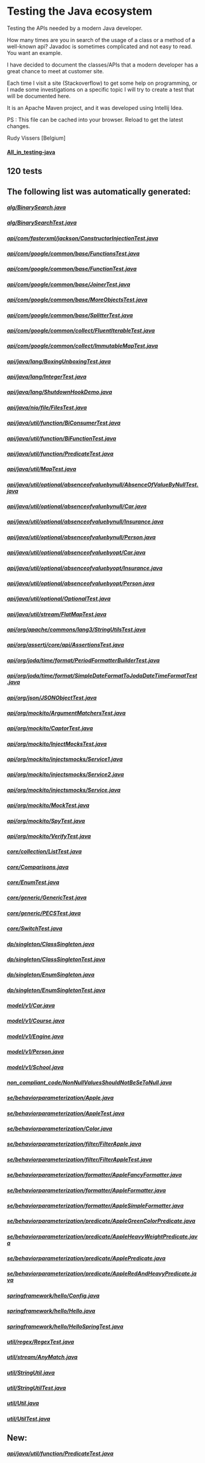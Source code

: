 # Testing the Java ecosystem

Testing the APIs needed by a modern Java developer.

How many times are you in search of the usage of a class or a method of a well-known api?
Javadoc is sometimes complicated and not easy to read. You want an example.

I have decided to document the classes/APIs that a modern developer has a great chance to meet at customer site.

Each time I visit a site (Stackoverflow) to get some help on programming, or I made some investigations on a specific topic I will try to create a test that will be documented here.

It is an Apache Maven project, and it was developed using Intellij Idea.

PS : This file can be cached into your browser. Reload to get the latest changes.

Rudy Vissers [Belgium]

#### [All_in_testing-java](https://htmlpreview.github.io/?https://github.com/houdini68/testing-java/blob/master/All_in_testing-java.html)

120 tests 
-
The following list was automatically generated:
-
##### [alg/BinarySearch.java](./src/main/java/alg/BinarySearch.java)
##### [alg/BinarySearchTest.java](./src/test/java/alg/BinarySearchTest.java)
##### [api/com/fasterxml/jackson/ConstructorInjectionTest.java](./src/test/java/api/com/fasterxml/jackson/ConstructorInjectionTest.java)
##### [api/com/google/common/base/FunctionsTest.java](./src/test/java/api/com/google/common/base/FunctionsTest.java)
##### [api/com/google/common/base/FunctionTest.java](./src/test/java/api/com/google/common/base/FunctionTest.java)
##### [api/com/google/common/base/JoinerTest.java](./src/test/java/api/com/google/common/base/JoinerTest.java)
##### [api/com/google/common/base/MoreObjectsTest.java](./src/test/java/api/com/google/common/base/MoreObjectsTest.java)
##### [api/com/google/common/base/SplitterTest.java](./src/test/java/api/com/google/common/base/SplitterTest.java)
##### [api/com/google/common/collect/FluentIterableTest.java](./src/test/java/api/com/google/common/collect/FluentIterableTest.java)
##### [api/com/google/common/collect/ImmutableMapTest.java](./src/test/java/api/com/google/common/collect/ImmutableMapTest.java)
##### [api/java/lang/BoxingUnboxingTest.java](./src/test/java/api/java/lang/BoxingUnboxingTest.java)
##### [api/java/lang/IntegerTest.java](./src/test/java/api/java/lang/IntegerTest.java)
##### [api/java/lang/ShutdownHookDemo.java](./src/main/java/api/java/lang/ShutdownHookDemo.java)
##### [api/java/nio/file/FilesTest.java](./src/test/java/api/java/nio/file/FilesTest.java)
##### [api/java/util/function/BiConsumerTest.java](./src/test/java/api/java/util/function/BiConsumerTest.java)
##### [api/java/util/function/BiFunctionTest.java](./src/test/java/api/java/util/function/BiFunctionTest.java)
##### [api/java/util/function/PredicateTest.java](./src/test/java/api/java/util/function/PredicateTest.java)
##### [api/java/util/MapTest.java](./src/test/java/api/java/util/MapTest.java)
##### [api/java/util/optional/absenceofvaluebynull/AbsenceOfValueByNullTest.java](./src/test/java/api/java/util/optional/absenceofvaluebynull/AbsenceOfValueByNullTest.java)
##### [api/java/util/optional/absenceofvaluebynull/Car.java](./src/main/java/api/java/util/optional/absenceofvaluebynull/Car.java)
##### [api/java/util/optional/absenceofvaluebynull/Insurance.java](./src/main/java/api/java/util/optional/absenceofvaluebynull/Insurance.java)
##### [api/java/util/optional/absenceofvaluebynull/Person.java](./src/main/java/api/java/util/optional/absenceofvaluebynull/Person.java)
##### [api/java/util/optional/absenceofvaluebyopt/Car.java](./src/main/java/api/java/util/optional/absenceofvaluebyopt/Car.java)
##### [api/java/util/optional/absenceofvaluebyopt/Insurance.java](./src/main/java/api/java/util/optional/absenceofvaluebyopt/Insurance.java)
##### [api/java/util/optional/absenceofvaluebyopt/Person.java](./src/main/java/api/java/util/optional/absenceofvaluebyopt/Person.java)
##### [api/java/util/optional/OptionalTest.java](./src/test/java/api/java/util/optional/OptionalTest.java)
##### [api/java/util/stream/FlatMapTest.java](./src/test/java/api/java/util/stream/FlatMapTest.java)
##### [api/org/apache/commons/lang3/StringUtilsTest.java](./src/test/java/api/org/apache/commons/lang3/StringUtilsTest.java)
##### [api/org/assertj/core/api/AssertionsTest.java](./src/test/java/api/org/assertj/core/api/AssertionsTest.java)
##### [api/org/joda/time/format/PeriodFormatterBuilderTest.java](./src/test/java/api/org/joda/time/format/PeriodFormatterBuilderTest.java)
##### [api/org/joda/time/format/SimpleDateFormatToJodaDateTimeFormatTest.java](./src/test/java/api/org/joda/time/format/SimpleDateFormatToJodaDateTimeFormatTest.java)
##### [api/org/json/JSONObjectTest.java](./src/test/java/api/org/json/JSONObjectTest.java)
##### [api/org/mockito/ArgumentMatchersTest.java](./src/test/java/api/org/mockito/ArgumentMatchersTest.java)
##### [api/org/mockito/CaptorTest.java](./src/test/java/api/org/mockito/CaptorTest.java)
##### [api/org/mockito/InjectMocksTest.java](./src/test/java/api/org/mockito/InjectMocksTest.java)
##### [api/org/mockito/injectsmocks/Service1.java](./src/main/java/api/org/mockito/injectsmocks/Service1.java)
##### [api/org/mockito/injectsmocks/Service2.java](./src/main/java/api/org/mockito/injectsmocks/Service2.java)
##### [api/org/mockito/injectsmocks/Service.java](./src/main/java/api/org/mockito/injectsmocks/Service.java)
##### [api/org/mockito/MockTest.java](./src/test/java/api/org/mockito/MockTest.java)
##### [api/org/mockito/SpyTest.java](./src/test/java/api/org/mockito/SpyTest.java)
##### [api/org/mockito/VerifyTest.java](./src/test/java/api/org/mockito/VerifyTest.java)
##### [core/collection/ListTest.java](./src/test/java/core/collection/ListTest.java)
##### [core/Comparisons.java](./src/test/java/core/Comparisons.java)
##### [core/EnumTest.java](./src/test/java/core/EnumTest.java)
##### [core/generic/GenericTest.java](./src/test/java/core/generic/GenericTest.java)
##### [core/generic/PECSTest.java](./src/test/java/core/generic/PECSTest.java)
##### [core/SwitchTest.java](./src/test/java/core/SwitchTest.java)
##### [dp/singleton/ClassSingleton.java](./src/main/java/dp/singleton/ClassSingleton.java)
##### [dp/singleton/ClassSingletonTest.java](./src/test/java/dp/singleton/ClassSingletonTest.java)
##### [dp/singleton/EnumSingleton.java](./src/main/java/dp/singleton/EnumSingleton.java)
##### [dp/singleton/EnumSingletonTest.java](./src/test/java/dp/singleton/EnumSingletonTest.java)
##### [model/v1/Car.java](./src/main/java/model/v1/Car.java)
##### [model/v1/Course.java](./src/main/java/model/v1/Course.java)
##### [model/v1/Engine.java](./src/main/java/model/v1/Engine.java)
##### [model/v1/Person.java](./src/main/java/model/v1/Person.java)
##### [model/v1/School.java](./src/main/java/model/v1/School.java)
##### [non_compliant_code/NonNullValuesShouldNotBeSeToNull.java](./src/main/java/non_compliant_code/NonNullValuesShouldNotBeSeToNull.java)
##### [se/behaviorparameterization/Apple.java](./src/main/java/se/behaviorparameterization/Apple.java)
##### [se/behaviorparameterization/AppleTest.java](./src/test/java/se/behaviorparameterization/AppleTest.java)
##### [se/behaviorparameterization/Color.java](./src/main/java/se/behaviorparameterization/Color.java)
##### [se/behaviorparameterization/filter/FilterApple.java](./src/main/java/se/behaviorparameterization/filter/FilterApple.java)
##### [se/behaviorparameterization/filter/FilterAppleTest.java](./src/test/java/se/behaviorparameterization/filter/FilterAppleTest.java)
##### [se/behaviorparameterization/formatter/AppleFancyFormatter.java](./src/main/java/se/behaviorparameterization/formatter/AppleFancyFormatter.java)
##### [se/behaviorparameterization/formatter/AppleFormatter.java](./src/main/java/se/behaviorparameterization/formatter/AppleFormatter.java)
##### [se/behaviorparameterization/formatter/AppleSimpleFormatter.java](./src/main/java/se/behaviorparameterization/formatter/AppleSimpleFormatter.java)
##### [se/behaviorparameterization/predicate/AppleGreenColorPredicate.java](./src/main/java/se/behaviorparameterization/predicate/AppleGreenColorPredicate.java)
##### [se/behaviorparameterization/predicate/AppleHeavyWeightPredicate.java](./src/main/java/se/behaviorparameterization/predicate/AppleHeavyWeightPredicate.java)
##### [se/behaviorparameterization/predicate/ApplePredicate.java](./src/main/java/se/behaviorparameterization/predicate/ApplePredicate.java)
##### [se/behaviorparameterization/predicate/AppleRedAndHeavyPredicate.java](./src/main/java/se/behaviorparameterization/predicate/AppleRedAndHeavyPredicate.java)
##### [springframework/hello/Config.java](./src/test/java/springframework/hello/Config.java)
##### [springframework/hello/Hello.java](./src/test/java/springframework/hello/Hello.java)
##### [springframework/hello/HelloSpringTest.java](./src/test/java/springframework/hello/HelloSpringTest.java)
##### [util/regex/RegexTest.java](./src/test/java/api/java/util/regex/RegexTest.java)
##### [util/stream/AnyMatch.java](./src/test/java/api/java/util/stream/AnyMatch.java)
##### [util/StringUtil.java](./src/main/java/util/StringUtil.java)
##### [util/StringUtilTest.java](./src/test/java/util/StringUtilTest.java)
##### [util/Util.java](./src/main/java/util/Util.java)
##### [util/UtilTest.java](./src/test/java/util/UtilTest.java)

New:
-
##### [api/java/util/function/PredicateTest.java](./src/test/java/api/java/util/function/PredicateTest.java)
